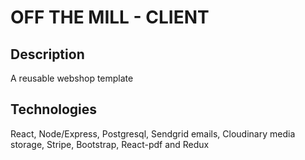 # OFF THE MILL - CLIENT

## Description
A reusable webshop template 

## Technologies
React, Node/Express, Postgresql, Sendgrid emails, Cloudinary media storage, Stripe, Bootstrap, React-pdf and Redux
